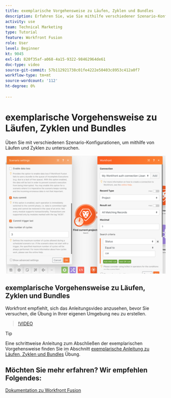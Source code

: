 ```yaml
---
title: exemplarische Vorgehensweise zu Läufen, Zyklen und Bundles
description: Erfahren Sie, wie Sie mithilfe verschiedener Szenario-Konfigurationen mithilfe von Läufen und Zyklen in [!DNL Adobe Workfront Fusion].
activity: use
team: Technical Marketing
type: Tutorial
feature: Workfront Fusion
role: User
level: Beginner
kt: 9045
exl-id: 820f35af-a068-4a15-9322-98462964de61
doc-type: video
source-git-commit: 57b112921738c01fe4222e50403c8953c412a0f7
workflow-type: tm+mt
source-wordcount: '112'
ht-degree: 0%

---
```


# exemplarische Vorgehensweise zu Läufen, Zyklen und Bundles

Üben Sie mit verschiedenen Szenario-Konfigurationen, um mithilfe von Läufen und Zyklen zu untersuchen.

![Ein Bild der Läufe- und Zykluseinstellungen](assets/execution-history-and-scheduling-6.png)

## exemplarische Vorgehensweise zu Läufen, Zyklen und Bundles

Workfront empfiehlt, sich das Anleitungsvideo anzusehen, bevor Sie versuchen, die Übung in Ihrer eigenen Umgebung neu zu erstellen.

>[!VIDEO](https://video.tv.adobe.com/v/335286/?quality=12&learn=on)

>[!TIP]
>
>Eine schrittweise Anleitung zum Abschließen der exemplarischen Vorgehensweise finden Sie im Abschnitt [exemplarische Anleitung zu Läufen, Zyklen und Bundles](https://experienceleague.adobe.com/docs/workfront-learn/tutorials-workfront/fusion/exercises/exploring-runs-cycles-and-bundles.html?lang=en) Übung.


## Möchten Sie mehr erfahren? Wir empfehlen Folgendes:

[Dokumentation zu Workfront Fusion](https://experienceleague.adobe.com/docs/workfront/using/adobe-workfront-fusion/workfront-fusion-2.html?lang=en)
